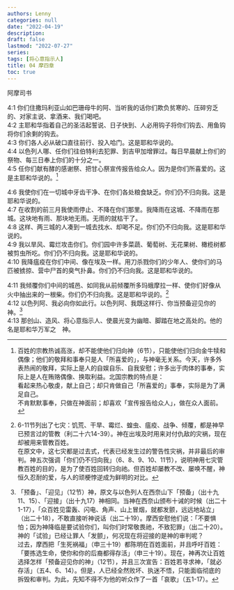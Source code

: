 ```yaml
---
authors: Lenny
categories: null
date: "2022-04-19"
description: 
draft: false
lastmod: "2022-07-27"
series:
tags: [将心意指示人]
title: 04 摩四章
toc: true
---
```

阿摩司书
<!--more-->

4:1 你们住撒玛利亚山如巴珊母牛的阿、当听我的话你们欺负贫寒的、压碎穷乏的、对家主说、拿酒来、我们喝吧。  
4:2 主耶和华指着自己的圣洁起誓说、日子快到、人必用钩子将你们钩去、用鱼钩将你们余剩的钩去。  
4:3 你们各人必从破口直往前行、投入哈门。这是耶和华说的。  
4:4 以色列人哪、任你们往伯特利去犯罪、到吉甲加增罪过。每日早晨献上你们的祭物、每三日奉上你们的十分之一。  
4:5 任你们献有酵的感谢祭、把甘心祭宣传报告给众人。因为是你们所喜爱的。这是主耶和华说的。[^1]  

4:6 我使你们在一切城中牙齿干净、在你们各处粮食缺乏。你们仍不归向我。这是耶和华说的。  
4:7 在收割的前三月我使雨停止、不降在你们那里。我降雨在这城、不降雨在那城。这块地有雨、那块地无雨。无雨的就枯干了。  
4:8 这样、两三城的人凑到一城去找水、却喝不足。你们仍不归向我。这是耶和华说的。  
4:9 我以旱风、霉烂攻击你们。你们园中许多菜蔬、葡萄树、无花果树、橄榄树都被剪虫所吃。你们仍不归向我。这是耶和华说的。  
4:10 我降瘟疫在你们中间、像在埃及一样。用刀杀戮你们的少年人、使你们的马匹被掳掠、营中尸首的臭气扑鼻。你们仍不归向我。这是耶和华说的。  

4:11 我倾覆你们中间的城邑、如同我从前倾覆所多玛蛾摩拉一样、使你们好像从火中抽出来的一根柴。你们仍不归向我。这是耶和华说的。[^2]  
4:12 以色列阿、我必向你如此行。以色列阿、我既这样行、你当预备迎见你的　神。[^3]  
4:13 那创山、造风、将心意指示人、使晨光变为幽暗、脚踏在地之高处的。他的名是耶和华万军之　神。

[^1]: 百姓的宗教热诚高涨，却不能使他们归向神（6节），只能使他们归向金牛犊和偶像；他们的敬拜和事奉只是人「所喜爱的」，与神毫无关系。今天，许多外表热闹的敬拜，实际上是人的自娱自乐、自我安慰；许多出于肉体的事奉，实际上是人在贿赂偶像、换取利益。北国宗教的特点是：  
看起来热心敬虔，献上自己；却只肯做自己「所喜爱的」事奉，实际是为了满足自己。  
不肯默默事奉，只做在神面前；却喜欢「宣传报告给众人」，做在众人面前。  
[^2]: 6-11节列出了七灾：饥荒、干旱、霉烂、蝗虫、瘟疫、战争、倾覆，都是神早已预言过的管教（利二十六14-39）。神在出埃及时用来对付仇敌的灾祸，现在却被用来管教百姓。  
在原文中，这七灾都是过去式，代表已经发生过的警告性灾祸，并非最后的审判。神五次强调「你们仍不归向我」（6、8、9、10、11节），说明神用七灾管教百姓的目的，是为了使百姓回转归向祂。但百姓却屡教不改、屡唤不醒，神恒久忍耐的爱，与人的顽梗悖逆成为鲜明的对比。  
[^3]: 「预备」、「迎见」（12节）神，原文与以色列人在西奈山下「预备」（出十九11、15）、「迎接」（出十九17）神相同。当神在西奈山颁布十诫的时候（出二十1-17），「众百姓见雷轰、闪电、角声、山上冒烟，就都发颤，远远地站立」（出二十18），不敢直接听神说话（出二十19）。摩西安慰他们说：「不要惧怕；因为神降临是要试验你们，叫你们时常敬畏祂，不致犯罪」（出二十20）。神的「试验」已经让罪人「发颤」，何况现在将迎接的是神的审判呢？  
过去，摩西把「生死祸福」（申三十19）都陈明在百姓面前，并且呼吁百姓：「要拣选生命，使你和你的后裔都得存活」（申三十19）。现在，神再次让百姓选择怎样「预备迎见你的神」（12节），并且三次宣告：百姓若寻求神，「就必存活」（五4、6、14）。但是，人已经全然败坏、执迷不悟，只能面临彻底的拆毁和审判。为此，先知不得不为他的听众作了一首「哀歌」（五1-17）。  
[^4]: 上帝乐意将祂的心意启示给人。  
[阿摩司书第4章逐节注解、祷读](https://cmcbiblereading.com/2016/10/04/%e9%98%bf%e6%91%a9%e5%8f%b8%e4%b9%a6%e7%ac%ac4%e7%ab%a0%e9%80%90%e8%8a%82%e6%b3%a8%e8%a7%a3%e3%80%81%e7%a5%b7%e8%af%bb/)